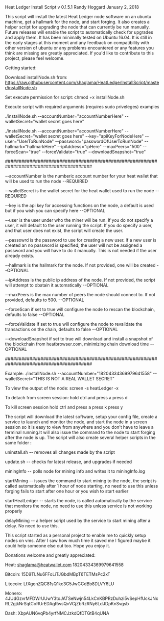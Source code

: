 Heat Ledger Install Script v 0.1.5.1 Randy Hoggard January 2, 2018

This script will install the latest Heat Ledger node software on an ubuntu machine, get a hallmark for the node, and start forging. It also creates a helper script for upgrading the node that can currently be run manually. Future releases will enable the script to automatically check for upgrades and apply them. It has been minimally tested on Ubuntu 16.04. It is still in the early stages at this moment and any feedback on compatibility with other version of ubuntu or any problems encountered or any features you think are missing are greatly appreciated. If you'd like to contribute to this project, please feel welcome.

Getting started:

Download installNode.sh from: https://raw.githubusercontent.com/shaglama/HeatLedgerInstallScript/master/installNode.sh

Set execute permission for script: chmod +x installNode.sh

Execute script with required arguments (requires sudo priveleges) examples

./installNode.sh --accountNumber="accountNumberHere" --walletSecret="wallet secret goes here"

./installNode.sh --accountNumber="accountNumberHere" --walletSecret="wallet secret goes here" --key="apiKeyForNodeHere" --user="UserToRunNode" --password="passwordOfUserToRunNode" --hallmark="hallmarkHere" --ipAddress="ipHere" --maxPeers="500" --forceScan="true" --forceValidate="true" --downloadSnapshot="true"

########################################################################################

--accountNumber is the numberic account number for your heat wallet that will be used to run the node --REQUIRED

--walletSecret is the wallet secret for the heat wallet used to run the node --REQUIRED

--key is the api key for accessing functions on the node, a default is used but if you wish you can specify here --OPTIONAL

--user is the user under who the miner will be run. If you do not specify a user, it will default to the user running the script. If you do specify a user, and that user does not exist, the script will create the user.

--passowrd is the password to use for creating a new user. If a new user is created an no password is specified, the user will not be assigned a password and you will have to do it manually. This is not needed if the user already exists.

--hallmark is the hallmark for the node. If not provided, one will be created --OPTIONAL

--ipAddress is the public ip address of the node. If not provided, the script will attempt to obatain it automatically --OPTIONAL

--maxPeers is the max number of peers the node should connect to. If not provided, defaults to 500. --OPTIONAL

--forceScan if set to true will configure the node to rescan the blockchain, defaults to false --OPTIONAL

--forceValidate if set to true will configure the node to revalidate the transactions on the chain, defaults to false --OPTIONAL

--downloadSnapshot if set to true will download and install a snapshot of the blockchain from heatbrowser.com, minimizing chain download time --OPTIONAL

########################################################################################


Example: ./installNode.sh --accountNumber="18204334369979641558" --walletSecret="THIS IS NOT A REAL WALLET SECRET"

To view the output of the node: screen -s heatLedger -x

To detach from screen session: hold ctrl and press a press d

To kill screen session hold ctrl and press a press k press y



The script will download the latest software, setup your config file, create a service to launch and monitor the node, and start the node in a screen session so it is easy to view from anywhere and you don't have to leave a terminal running.It will also issue the command to the node to start forging after the node is up. The script will also create several helper scripts in the same folder : 

uninstall.sh -- removes all changes made by the script

update.sh -- checks for latest release, and upgrades if needed

miningInfo -- polls node for mining info and writes it to miningInfo.log

startMining -- issues the command to start mining to the node, the script is called automatically after 1 hour of node starting, no need to use this unless forging fails to start after one hour or you wish to start earlier

startHeatLedger -- starts the node, is called automatically by the service that monitors the node, no need to use this unless service is not working properly

delayMining -- a helper script used by the service to start mining after a delay. No need to use this. 


This script started as a personal project to enable me to quickly setup nodes on vms. After I saw how much time it saved me I figured maybe it could help someone else out too. Hope you enjoy it.


Donations welcome and greatly appreciated:

Heat: shaglama@heatwallet.com 18204334369979641558

Bitcoin: 15D9TLNu6FFoLiTJGbdMBpT6TETMsPc2xT

Litecoin: LfXgenZQC81sQ1kc3G5JwGCdBb8DLVY6LU

Monero: 4JUdGzvrMFDWrUUwY3toJATSeNwjn54LkCnKBPRzDuhzi5vSepHfUckJNxRL2gjkNrSqtCoRUrEDAgRwsQvVCjZbRzRNy6LdJDpKnSvgsb

Dash: XbpAUN6vqPb4yrfNMCJzkdQfDTGtB4qUNA


 
 
